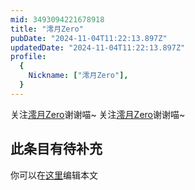 ```yaml
---
mid: 3493094221678918
title: "澪月Zero"
pubDate: "2024-11-04T11:22:13.897Z"
updatedDate: "2024-11-04T11:22:13.897Z"
profile:
  {
    Nickname: ["澪月Zero"],
  }
---
```


关注[澪月Zero](https://space.bilibili.com/3493094221678918)谢谢喵~ 关注[澪月Zero](https://space.bilibili.com/3493094221678918)谢谢喵~

## 此条目有待补充
你可以在[这里](https://github.com/Yuhanawa/VTuber.ICU-Content/edit/master/v/澪月Zero/index.md)编辑本文
